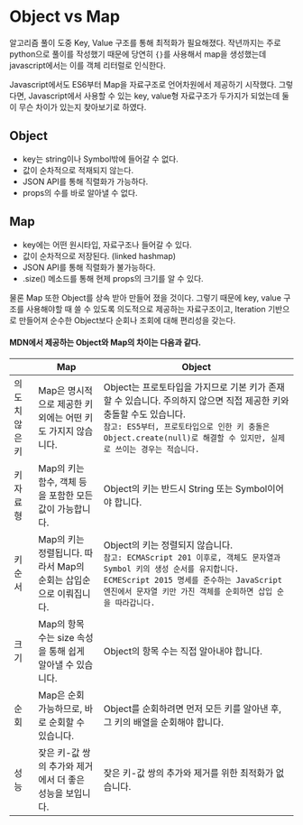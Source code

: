 # Object vs Map

알고리즘 풀이 도중 Key, Value 구조를 통해 최적화가 필요해졌다. 작년까지는 주로 python으로 풀이를 작성했기 때문에 당연히 `{}`를 사용해서 map을 생성했는데 javascript에서는 이를 객체 리터럴로 인식한다.

Javascript에서도 ES6부터 Map을 자료구조로 언어차원에서 제공하기 시작했다.
그렇다면, Javascript에서 사용할 수 있는 key, value형 자료구조가 두가지가 되었는데 둘이 무슨 차이가 있는지 찾아보기로 하였다.

## Object

- key는 string이나 Symbol밖에 들어갈 수 없다.
- 값이 순차적으로 적재되지 않는다.
- JSON API를 통해 직렬화가 가능하다.
- props의 수를 바로 알아낼 수 없다.

## Map

- key에는 어떤 원시타입, 자료구조나 들어갈 수 있다.
- 값이 순차적으로 저장된다. (linked hashmap)
- JSON API를 통해 직렬화가 불가능하다.
- .size() 메소드를 통해 현제 props의 크기를 알 수 있다.

물론 Map 또한 Object를 상속 받아 만들어 졌을 것이다. 그렇기 때문에 key, value 구조를 사용해야할 때 쓸 수 있도록 의도적으로 제공하는 자료구조이고, Iteration 기반으로 만들어져 순수한 Object보다 순회나 조회에 대해 편리성을 갖는다.

#### MDN에서 제공하는 Object와 Map의 차이는 다음과 같다.

|                | Map                                                               | Object                                                                                                                                                                                                                                          |
| -------------- | ----------------------------------------------------------------- | ----------------------------------------------------------------------------------------------------------------------------------------------------------------------------------------------------------------------------------------------- |
| 의도치 않은 키 | Map은 명시적으로 제공한 키 외에는 어떤 키도 가지지 않습니다.      | Object는 프로토타입을 가지므로 기본 키가 존재할 수 있습니다. 주의하지 않으면 직접 제공한 키와 충돌할 수도 있습니다. <br/> `참고: ES5부터, 프로토타입으로 인한 키 충돌은 Object.create(null)로 해결할 수 있지만, 실제로 쓰이는 경우는 적습니다.` |
| 키 자료형      | Map의 키는 함수, 객체 등을 포함한 모든 값이 가능합니다.           | Object의 키는 반드시 String 또는 Symbol이어야 합니다.                                                                                                                                                                                           |
| 키 순서        | Map의 키는 정렬됩니다. 따라서 Map의 순회는 삽입순으로 이뤄집니다. | Object의 키는 정렬되지 않습니다.<br/>`참고: ECMAScript 201 이후로, 객체도 문자열과 Symbol 키의 생성 순서를 유지합니다. ECMEScript 2015 명세를 준수하는 JavaScript 엔진에서 문자열 키만 가진 객체를 순회하면 삽입 순을 따라갑니다. `             |
| 크기           | Map의 항목 수는 size 속성을 통해 쉽게 알아낼 수 있습니다.         | Object의 항목 수는 직접 알아내야 합니다.                                                                                                                                                                                                        |
| 순회           | Map은 순회 가능하므로, 바로 순회할 수 있습니다.                   | Object를 순회하려면 먼저 모든 키를 알아낸 후, 그 키의 배열을 순회해야 합니다.                                                                                                                                                                   |
| 성능           | 잦은 키-값 쌍의 추가와 제거에서 더 좋은 성능을 보입니다.          | 잦은 키-값 쌍의 추가와 제거를 위한 최적화가 없습니다.                                                                                                                                                                                           |
